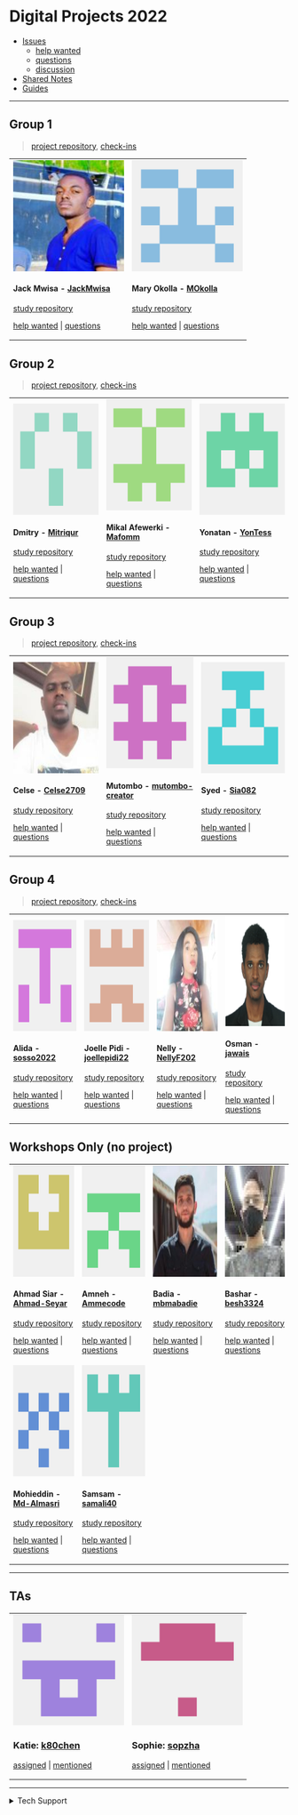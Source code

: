 <!-- BEGIN TOP -->

# Digital Projects 2022

- [Issues](https://github.com/MIT-ReACT/digital-projects-2022/issues?q=is%3Aopen)
  - [help wanted](https://github.com/MIT-ReACT/digital-projects-2022/issues?q=label%3A%22help%20wanted%22+is%3Aopen)
  - [questions](https://github.com/MIT-ReACT/digital-projects-2022/issues?q=label%3Aquestion+is%3Aopen)
  - [discussion](https://github.com/MIT-ReACT/digital-projects-2022/issues?q=label%3Adiscussion+is%3Aopen)
- [Shared Notes](./shared-notes)
- [Guides](./guides)

---

<!-- END TOP -->

<!-- BEGIN GROUPS -->

## Group 1

> [project repository](https://github.com/MIT-ReACT/group-1-2022),
> [check-ins](https://github.com/MIT-ReACT/digital-projects-2022/issues?q=label%3Acheck-in+label%3A%22Group%201%22)

<table><tr><td>

<img src="./admin/assets/avatars/JackMwisa.png" height="200px" width="200px" alt="JackMwisa avatar" />

<h4 id="JackMwisa">Jack Mwisa - <a href="https://github.com/JackMwisa">JackMwisa</a></h4>

[study repository](https://github.com/JackMwisa/learning-in-public)

[help wanted](https://github.com/MIT-ReACT/digital-projects-2022/issues/?q=author%3AJackMwisa+label%3A%22help%20wanted%22)
\|
[questions](https://github.com/MIT-ReACT/digital-projects-2022/issues/?q=author%3AJackMwisa+label%3A%22question%22)

</td><td>

<img src="./admin/assets/avatars/MOkolla.png" height="200px" width="200px" alt="MOkolla avatar" />

<h4 id="MOkolla">Mary Okolla - <a href="https://github.com/MOkolla">MOkolla</a></h4>

[study repository](https://github.com/MOkolla/learning-in-public)

[help wanted](https://github.com/MIT-ReACT/digital-projects-2022/issues/?q=author%3AMOkolla+label%3A%22help%20wanted%22)
\|
[questions](https://github.com/MIT-ReACT/digital-projects-2022/issues/?q=author%3AMOkolla+label%3A%22question%22)

</td></tr></table>

## Group 2

> [project repository](https://github.com/MIT-ReACT/group-2-2022),
> [check-ins](https://github.com/MIT-ReACT/digital-projects-2022/issues?q=label%3Acheck-in+label%3A%22Group%202%22)

<table><tr><td>

<img src="./admin/assets/avatars/Mitriqur.png" height="200px" width="200px" alt="Mitriqur avatar" />

<h4 id="Mitriqur">Dmitry - <a href="https://github.com/Mitriqur">Mitriqur</a></h4>

[study repository](https://github.com/Mitriqur/learning-in-public)

[help wanted](https://github.com/MIT-ReACT/digital-projects-2022/issues/?q=author%3AMitriqur+label%3A%22help%20wanted%22)
\|
[questions](https://github.com/MIT-ReACT/digital-projects-2022/issues/?q=author%3AMitriqur+label%3A%22question%22)

</td><td>

<img src="./admin/assets/avatars/Mafomm.png" height="200px" width="200px" alt="Mafomm avatar" />

<h4 id="Mafomm">Mikal Afewerki - <a href="https://github.com/Mafomm">Mafomm</a></h4>

[study repository](https://github.com/Mafomm/learning-in-public)

[help wanted](https://github.com/MIT-ReACT/digital-projects-2022/issues/?q=author%3AMafomm+label%3A%22help%20wanted%22)
\|
[questions](https://github.com/MIT-ReACT/digital-projects-2022/issues/?q=author%3AMafomm+label%3A%22question%22)

</td><td>

<img src="./admin/assets/avatars/YonTess.png" height="200px" width="200px" alt="YonTess avatar" />

<h4 id="YonTess">Yonatan - <a href="https://github.com/YonTess">YonTess</a></h4>

[study repository](https://github.com/YonTess/learning-in-public)

[help wanted](https://github.com/MIT-ReACT/digital-projects-2022/issues/?q=author%3AYonTess+label%3A%22help%20wanted%22)
\|
[questions](https://github.com/MIT-ReACT/digital-projects-2022/issues/?q=author%3AYonTess+label%3A%22question%22)

</td></tr></table>

## Group 3

> [project repository](https://github.com/MIT-ReACT/group-3-2022),
> [check-ins](https://github.com/MIT-ReACT/digital-projects-2022/issues?q=label%3Acheck-in+label%3A%22Group%203%22)

<table><tr><td>

<img src="./admin/assets/avatars/Celse2709.png" height="200px" width="200px" alt="Celse2709 avatar" />

<h4 id="Celse2709">Celse - <a href="https://github.com/Celse2709">Celse2709</a></h4>

[study repository](https://github.com/Celse2709/learning-in-public)

[help wanted](https://github.com/MIT-ReACT/digital-projects-2022/issues/?q=author%3ACelse2709+label%3A%22help%20wanted%22)
\|
[questions](https://github.com/MIT-ReACT/digital-projects-2022/issues/?q=author%3ACelse2709+label%3A%22question%22)

</td><td>

<img src="./admin/assets/avatars/mutombo-creator.png" height="200px" width="200px" alt="mutombo-creator avatar" />

<h4 id="mutombo-creator">Mutombo - <a href="https://github.com/mutombo-creator">mutombo-creator</a></h4>

[study repository](https://github.com/mutombo-creator/learning-in-public)

[help wanted](https://github.com/MIT-ReACT/digital-projects-2022/issues/?q=author%3Amutombo-creator+label%3A%22help%20wanted%22)
\|
[questions](https://github.com/MIT-ReACT/digital-projects-2022/issues/?q=author%3Amutombo-creator+label%3A%22question%22)

</td><td>

<img src="./admin/assets/avatars/Sia082.png" height="200px" width="200px" alt="Sia082 avatar" />

<h4 id="Sia082">Syed - <a href="https://github.com/Sia082">Sia082</a></h4>

[study repository](https://github.com/Sia082/learning-in-public)

[help wanted](https://github.com/MIT-ReACT/digital-projects-2022/issues/?q=author%3ASia082+label%3A%22help%20wanted%22)
\|
[questions](https://github.com/MIT-ReACT/digital-projects-2022/issues/?q=author%3ASia082+label%3A%22question%22)

</td></tr></table>

## Group 4

> [project repository](https://github.com/MIT-ReACT/group-4-2022),
> [check-ins](https://github.com/MIT-ReACT/digital-projects-2022/issues?q=label%3Acheck-in+label%3A%22Group%204%22)

<table><tr><td>

<img src="./admin/assets/avatars/sosso2022.png" height="200px" width="200px" alt="sosso2022 avatar" />

<h4 id="sosso2022">Alida - <a href="https://github.com/sosso2022">sosso2022</a></h4>

[study repository](https://github.com/sosso2022/learning-in-public)

[help wanted](https://github.com/MIT-ReACT/digital-projects-2022/issues/?q=author%3Asosso2022+label%3A%22help%20wanted%22)
\|
[questions](https://github.com/MIT-ReACT/digital-projects-2022/issues/?q=author%3Asosso2022+label%3A%22question%22)

</td><td>

<img src="./admin/assets/avatars/joellepidi22.png" height="200px" width="200px" alt="joellepidi22 avatar" />

<h4 id="joellepidi22">Joelle Pidi - <a href="https://github.com/joellepidi22">joellepidi22</a></h4>

[study repository](https://github.com/joellepidi22/learning-in-public)

[help wanted](https://github.com/MIT-ReACT/digital-projects-2022/issues/?q=author%3Ajoellepidi22+label%3A%22help%20wanted%22)
\|
[questions](https://github.com/MIT-ReACT/digital-projects-2022/issues/?q=author%3Ajoellepidi22+label%3A%22question%22)

</td><td>

<img src="./admin/assets/avatars/NellyF202.png" height="200px" width="200px" alt="NellyF202 avatar" />

<h4 id="NellyF202">Nelly - <a href="https://github.com/NellyF202">NellyF202</a></h4>

[study repository](https://github.com/NellyF202/learning-in-public)

[help wanted](https://github.com/MIT-ReACT/digital-projects-2022/issues/?q=author%3ANellyF202+label%3A%22help%20wanted%22)
\|
[questions](https://github.com/MIT-ReACT/digital-projects-2022/issues/?q=author%3ANellyF202+label%3A%22question%22)

</td><td>

<img src="./admin/assets/avatars/jawais.png" height="200px" width="200px" alt="jawais avatar" />

<h4 id="jawais">Osman - <a href="https://github.com/jawais">jawais</a></h4>

[study repository](https://github.com/jawais/learning-in-public)

[help wanted](https://github.com/MIT-ReACT/digital-projects-2022/issues/?q=author%3Ajawais+label%3A%22help%20wanted%22)
\|
[questions](https://github.com/MIT-ReACT/digital-projects-2022/issues/?q=author%3Ajawais+label%3A%22question%22)

</td></tr></table>

## Workshops Only (no project)

<table><tr><td>

<img src="./admin/assets/avatars/Ahmad-Seyar.png" height="200px" width="200px" alt="Ahmad-Seyar avatar" />

<h4 id="Ahmad-Seyar">Ahmad Siar - <a href="https://github.com/Ahmad-Seyar">Ahmad-Seyar</a></h4>

[study repository](https://github.com/Ahmad-Seyar/learning-in-public)

[help wanted](https://github.com/MIT-ReACT/digital-projects-2022/issues/?q=author%3AAhmad-Seyar+label%3A%22help%20wanted%22)
\|
[questions](https://github.com/MIT-ReACT/digital-projects-2022/issues/?q=author%3AAhmad-Seyar+label%3A%22question%22)

</td><td>

<img src="./admin/assets/avatars/Ammecode.png" height="200px" width="200px" alt="Ammecode avatar" />

<h4 id="Ammecode">Amneh - <a href="https://github.com/Ammecode">Ammecode</a></h4>

[study repository](https://github.com/Ammecode/learning-in-public)

[help wanted](https://github.com/MIT-ReACT/digital-projects-2022/issues/?q=author%3AAmmecode+label%3A%22help%20wanted%22)
\|
[questions](https://github.com/MIT-ReACT/digital-projects-2022/issues/?q=author%3AAmmecode+label%3A%22question%22)

</td><td>

<img src="./admin/assets/avatars/mbmabadie.png" height="200px" width="200px" alt="mbmabadie avatar" />

<h4 id="mbmabadie">Badia - <a href="https://github.com/mbmabadie">mbmabadie</a></h4>

[study repository](https://github.com/mbmabadie/learning-in-public)

[help wanted](https://github.com/MIT-ReACT/digital-projects-2022/issues/?q=author%3Ambmabadie+label%3A%22help%20wanted%22)
\|
[questions](https://github.com/MIT-ReACT/digital-projects-2022/issues/?q=author%3Ambmabadie+label%3A%22question%22)

</td><td>

<img src="./admin/assets/avatars/besh3324.png" height="200px" width="200px" alt="besh3324 avatar" />

<h4 id="besh3324">Bashar - <a href="https://github.com/besh3324">besh3324</a></h4>

[study repository](https://github.com/besh3324/learning-in-public)

[help wanted](https://github.com/MIT-ReACT/digital-projects-2022/issues/?q=author%3Abesh3324+label%3A%22help%20wanted%22)
\|
[questions](https://github.com/MIT-ReACT/digital-projects-2022/issues/?q=author%3Abesh3324+label%3A%22question%22)

</td></tr><tr><td>

<img src="./admin/assets/avatars/Md-Almasri.png" height="200px" width="200px" alt="Md-Almasri avatar" />

<h4 id="Md-Almasri">Mohieddin - <a href="https://github.com/Md-Almasri">Md-Almasri</a></h4>

[study repository](https://github.com/Md-Almasri/learning-in-public)

[help wanted](https://github.com/MIT-ReACT/digital-projects-2022/issues/?q=author%3AMd-Almasri+label%3A%22help%20wanted%22)
\|
[questions](https://github.com/MIT-ReACT/digital-projects-2022/issues/?q=author%3AMd-Almasri+label%3A%22question%22)

</td><td>

<img src="./admin/assets/avatars/samali40.png" height="200px" width="200px" alt="samali40 avatar" />

<h4 id="samali40">Samsam - <a href="https://github.com/samali40">samali40</a></h4>

[study repository](https://github.com/samali40/learning-in-public)

[help wanted](https://github.com/MIT-ReACT/digital-projects-2022/issues/?q=author%3Asamali40+label%3A%22help%20wanted%22)
\|
[questions](https://github.com/MIT-ReACT/digital-projects-2022/issues/?q=author%3Asamali40+label%3A%22question%22)

</td></tr></table>

---

<!-- END GROUPS -->

<!-- BEGIN TAS -->

## TAs

<table><tr><td>

<img src="./admin/assets/avatars/k80chen.png" height="200px" width="200px" alt="k80chen avatar" />

<h3 id="k80chen">Katie: <a href="https://github.com/k80chen">k80chen</a></h3>

<a href="https://github.com/MIT-ReACT/digital-projects-2022/issues?q=assignee%3Ak80chen">assigned</a>
\|
<a href="https://github.com/MIT-ReACT/digital-projects-2022/issues?q=mentions%3Ak80chen">mentioned</a>

</td><td>

<img src="./admin/assets/avatars/sopzha.png" height="200px" width="200px" alt="sopzha avatar" />

<h3 id="sopzha">Sophie: <a href="https://github.com/sopzha">sopzha</a></h3>

<a href="https://github.com/MIT-ReACT/digital-projects-2022/issues?q=assignee%3Asopzha">assigned</a>
\|
<a href="https://github.com/MIT-ReACT/digital-projects-2022/issues?q=mentions%3Asopzha">mentioned</a>

</td></tr></table>

---

<!-- END TAS -->

<!-- BEGIN TECHSUPPORT -->
<details>
<summary>Tech Support</summary>

<a href="https://rubberduckdebugging.com/" target="_blank"><img alt="Rubber Ducky" src="./admin/assets/rubber-ducky.png"/></a>

</details>

<!-- END TECHSUPPORT -->
